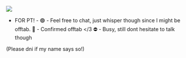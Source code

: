 ![](https://komarev.com/ghpvc/?username=kmshirorui&color=blueviolet)

- FOR PT! -
🟢 - Feel free to chat, just whisper though since I might be offtab.
🌙 - Confirmed offtab </3
⛔ - Busy, still dont hesitate to talk though

(Please dni if my name says so!)

<!---
kmshirorui/kmshirorui is a ✨ special ✨ repository because its `README.md` (this file) appears on your GitHub profile.
You can click the Preview link to take a look at your changes.
--->

